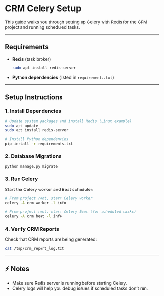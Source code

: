 # CRM Celery Setup

This guide walks you through setting up Celery with Redis for the CRM project and running scheduled tasks.

---

## Requirements

* **Redis** (task broker)

  ```bash
  sudo apt install redis-server
  ```
* **Python dependencies** (listed in `requirements.txt`)

---

## Setup Instructions

### 1. Install Dependencies

```bash
# Update system packages and install Redis (Linux example)
sudo apt update
sudo apt install redis-server

# Install Python dependencies
pip install -r requirements.txt
```

### 2. Database Migrations

```bash
python manage.py migrate
```

### 3. Run Celery

Start the Celery worker and Beat scheduler:

```bash
# From project root, start Celery worker
celery -A crm worker -l info

# From project root, start Celery Beat (for scheduled tasks)
celery -A crm beat -l info
```

### 4. Verify CRM Reports

Check that CRM reports are being generated:

```bash
cat /tmp/crm_report_log.txt
```

---

## ⚡ Notes

* Make sure Redis server is running before starting Celery.
* Celery logs will help you debug issues if scheduled tasks don’t run.
